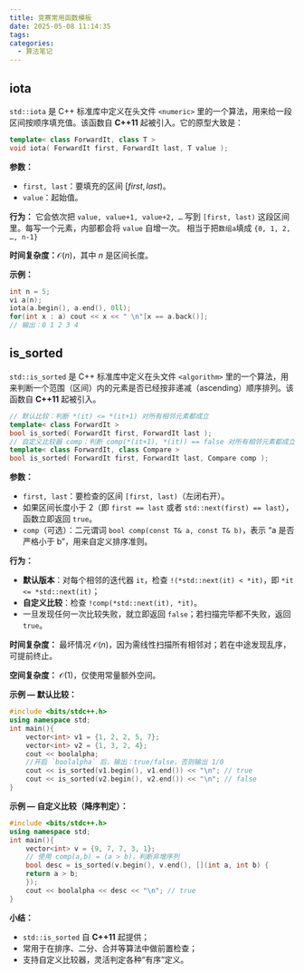 ```yaml
---
title: 竞赛常用函数模板
date: 2025-05-08 11:14:35
tags:
categories:
  - 算法笔记
---
```


## iota
`std::iota` 是 C++ 标准库中定义在头文件 `<numeric>` 里的一个算法，用来给一段区间按顺序填充值。该函数自 **C++11** 起被引入。它的原型大致是：
```cpp
template< class ForwardIt, class T >
void iota( ForwardIt first, ForwardIt last, T value );
```
**参数：**
* `first, last`：要填充的区间 $\displaystyle [first, last)$。
* `value`：起始值。

**行为：** 它会依次把 `value, value+1, value+2, …` 写到 `[first, last)` 这段区间里。每写一个元素，内部都会将 `value` 自增一次。
相当于把`数组a`填成 `{0, 1, 2, …, n-1}`

**时间复杂度：**$\mathcal{O}{(n)}$，其中 $n$ 是区间长度。

**示例：**
```cpp
int n = 5;
vi a(n);
iota(a.begin(), a.end(), 0ll);
for(int x : a) cout << x << " \n"[x == a.back()];
// 输出：0 1 2 3 4
```

## is_sorted
`std::is_sorted` 是 C++ 标准库中定义在头文件 `<algorithm>` 里的一个算法，用来判断一个范围（区间）内的元素是否已经按非递减（ascending）顺序排列。该函数自 **C++11** 起被引入。
```cpp
// 默认比较：判断 *(it) <= *(it+1) 对所有相邻元素都成立
template< class ForwardIt >
bool is_sorted( ForwardIt first, ForwardIt last );
// 自定义比较器 comp：判断 comp(*(it+1), *(it)) == false 对所有相邻元素都成立
template< class ForwardIt, class Compare >
bool is_sorted( ForwardIt first, ForwardIt last, Compare comp );
```
**参数：**
* `first, last`：要检查的区间 `[first, last)`（左闭右开）。
* 如果区间长度小于 2（即 `first == last` 或者 `std::next(first) == last`），函数立即返回 `true`。
* `comp`（可选）：二元谓词 `bool comp(const T& a, const T& b)`，表示 “a 是否严格小于 b”，用来自定义排序准则。

**行为：**
* **默认版本**：对每个相邻的迭代器 `it`，检查 `!(*std::next(it) < *it)`，即 `*it <= *std::next(it)`；
* **自定义比较**：检查 `!comp(*std::next(it), *it)`。
* 一旦发现任何一次比较失败，就立即返回 `false`；若扫描完毕都不失败，返回 `true`。

**时间复杂度：** 最坏情况 $\mathcal{O}{(n)}$，因为需线性扫描所有相邻对；若在中途发现乱序，可提前终止。

**空间复杂度：** $\mathcal{O}{(1)}$，仅使用常量额外空间。

**示例 — 默认比较：**
```cpp
#include <bits/stdc++.h>
using namespace std;
int main(){
    vector<int> v1 = {1, 2, 2, 5, 7};
    vector<int> v2 = {1, 3, 2, 4};
    cout << boolalpha; 
    //开启 `boolalpha` 后，输出：true/false，否则输出 1/0
    cout << is_sorted(v1.begin(), v1.end()) << "\n"; // true
    cout << is_sorted(v2.begin(), v2.end()) << "\n"; // false
}
```
**示例 — 自定义比较（降序判定）：**
```cpp
#include <bits/stdc++.h>
using namespace std;
int main(){
    vector<int> v = {9, 7, 7, 3, 1};
    // 使用 comp(a,b) = (a > b)，判断非增序列
    bool desc = is_sorted(v.begin(), v.end(), [](int a, int b) {
    return a > b;
    });
    cout << boolalpha << desc << "\n"; // true
}
```
**小结：**
* `std::is_sorted` 自 **C++11** 起提供；
* 常用于在排序、二分、合并等算法中做前置检查；
* 支持自定义比较器，灵活判定各种“有序”定义。